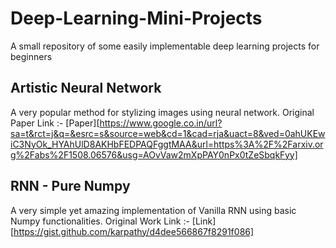 # Deep-Learning-Mini-Projects
A small repository of some easily implementable deep learning projects for beginners

## Artistic Neural Network
A very popular method for stylizing images using neural network. Original Paper Link :- [Paper][https://www.google.co.in/url?sa=t&rct=j&q=&esrc=s&source=web&cd=1&cad=rja&uact=8&ved=0ahUKEwiC3NyOk_HYAhUlD8AKHbFEDPAQFggtMAA&url=https%3A%2F%2Farxiv.org%2Fabs%2F1508.06576&usg=AOvVaw2mXpPAY0nPx0tZeSbqkFyy]

## RNN - Pure Numpy
A very simple yet amazing implementation of Vanilla RNN using basic Numpy functionalities. Original Work Link :- [Link][https://gist.github.com/karpathy/d4dee566867f8291f086]
